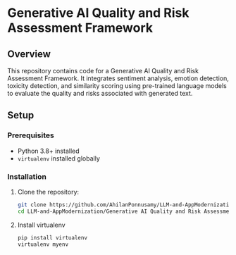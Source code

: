 # Generative AI Quality and Risk Assessment Framework

## Overview

This repository contains code for a Generative AI Quality and Risk Assessment Framework. It integrates sentiment analysis, emotion detection, toxicity detection, and similarity scoring using pre-trained language models to evaluate the quality and risks associated with generated text.

## Setup

### Prerequisites

- Python 3.8+ installed
- `virtualenv` installed globally

### Installation

1. Clone the repository:
   ```bash
   git clone https://github.com/AhilanPonnusamy/LLM-and-AppModernization.git
   cd LLM-and-AppModernization/Generative AI Quality and Risk Assessment Framework

2. Install virtualenv
   ```bash
   pip install virtualenv
   virtualenv myenv


